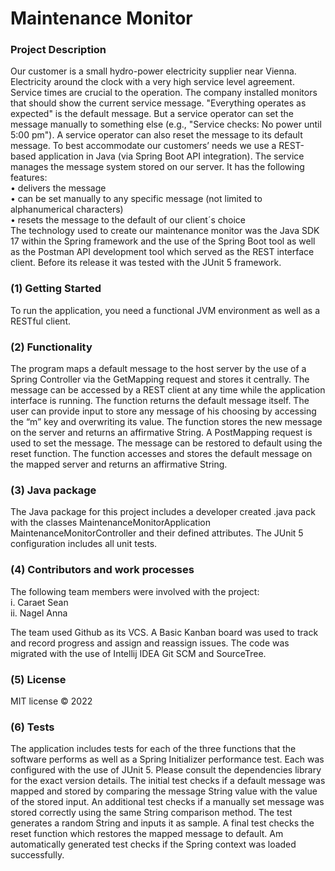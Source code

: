 # Maintenance Monitor

### Project Description

Our customer is a small hydro-power electricity supplier near Vienna. Electricity around the clock with a very high service level agreement. Service times are crucial to the operation. The company installed monitors that should show the current service message.
"Everything operates as expected" is the default message. But a service operator can set the message manually to something else (e.g., "Service checks: No power until 5:00 pm"). A service operator can also reset the message to its default message.
To best accommodate our customers’ needs we use a REST-based application in Java (via Spring Boot API integration). The service manages the message system stored on our server. It has the following features:<br>
•	delivers the message<br>
•	can be set manually to any specific message (not limited to alphanumerical characters)<br>
•	resets the message to the default of our client´s choice<br>
The technology used to create our maintenance monitor was the Java SDK 17 within the Spring framework and the use of the Spring Boot tool as well as the Postman API development tool which served as the REST interface client. Before its release it was tested with the JUnit 5 framework.

### (1)	Getting Started
To run the application, you need a functional JVM environment as well as a RESTful client. 

### (2)	Functionality 
The program maps a default message to the host server by the use of a Spring Controller via the GetMapping request and stores it centrally. The message can be accessed by a REST client at any time while the application interface is running. The function returns the default message itself.
The user can provide input to store any message of his choosing by accessing the “m” key and overwriting its value. The function stores the new message on the server and returns an affirmative String. A PostMapping request is used to set the message.
The message can be restored to default using the reset function. The function accesses and stores the default message on the mapped server and returns an affirmative String. 

### (3)	Java package
The Java package for this project includes a developer created .java pack with the classes MaintenanceMonitorApplication MaintenanceMonitorController and their defined attributes. The JUnit 5 configuration includes all unit tests. 

### (4)	Contributors and work processes
The following team members were involved with the project:<br>
i.	Caraet Sean<br>
ii.	Nagel Anna

The team used Github as its VCS. A Basic Kanban board was used to track and record progress and assign and reassign issues. The code was migrated with the use of Intellij IDEA Git SCM and SourceTree.   


### (5)	License
MIT license © 2022	

### (6)	Tests

The application includes tests for each of the three functions that the software performs as well as a Spring Initializer performance test. Each was configured with the use of JUnit 5. Please consult the dependencies library for the exact version details. The initial test checks if a default message was mapped and stored by comparing the message String value with the value of the stored input. An additional test checks if a manually set message was stored correctly using the same String comparison method. The test generates a random String and inputs it as sample. A final test checks the reset function which restores the mapped message to default. Am automatically generated test checks if the Spring context was loaded successfully.
